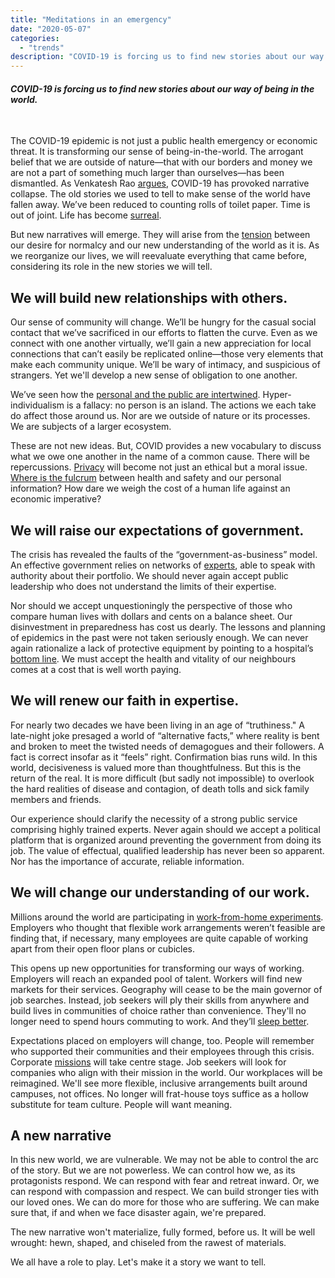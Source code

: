 ```yaml
---
title: "Meditations in an emergency"
date: "2020-05-07"
categories:
  - "trends"
description: "COVID-19 is forcing us to find new stories about our way of being in the world."
---
```


#### _COVID-19 is forcing us to find new stories about our way of being in the world._

 

The COVID-19 epidemic is not just a public health emergency or economic threat. It is transforming our sense of being-in-the-world. The arrogant belief that we are outside of nature—that with our borders and money we are not a part of something much larger than ourselves—has been dismantled. As Venkatesh Rao [argues](https://www.ribbonfarm.com/2020/03/09/plot-economics/), COVID-19 has provoked narrative collapse. The old stories we used to tell to make sense of the world have fallen away. We’ve been reduced to counting rolls of toilet paper. Time is out of joint. Life has become [surreal](https://www.wired.com/story/why-life-during-a-pandemic-feels-so-surreal/).

But new narratives will emerge. They will arise from the [tension](https://www.multiversedesign.com/) between our desire for normalcy and our new understanding of the world as it is. As we reorganize our lives, we will reevaluate everything that came before, considering its role in the new stories we will tell.

## **We will build new relationships with others.**

Our sense of community will change. We’ll be hungry for the casual social contact that we’ve sacrificed in our efforts to flatten the curve. Even as we connect with one another virtually, we’ll gain a new appreciation for local connections that can’t easily be replicated online—those very elements that make each community unique. We’ll be wary of intimacy, and suspicious of strangers. Yet we'll develop a new sense of obligation to one another.

We’ve seen how the [personal and the public are intertwined](https://www.politico.com/news/magazine/2020/03/19/coronavirus-effect-economy-life-society-analysis-covid-135579). Hyper-individualism is a fallacy: no person is an island. The actions we each take do affect those around us. Nor are we outside of nature or its processes. We are subjects of a larger ecosystem.

These are not new ideas. But, COVID provides a new vocabulary to discuss what we owe one another in the name of a common cause. There will be repercussions. [Privacy](https://www.fastcompany.com/90499499/how-covid-19-is-changing-the-way-we-think-about-privacy) will become not just an ethical but a moral issue. [Where is the fulcrum](https://www.fastcompany.com/90482264/this-could-get-orwellian-really-fast-covid-19-could-end-privacy-as-we-know-it) between health and safety and our personal information? How dare we weigh the cost of a human life against an economic imperative?

## **We will raise our expectations of government.**

The crisis has revealed the faults of the “government-as-business” model. An effective government relies on networks of [experts](https://www.nytimes.com/2020/03/17/opinion/coronavirus-trends.html), able to speak with authority about their portfolio. We should never again accept public leadership who does not understand the limits of their expertise.

Nor should we accept unquestioningly the perspective of those who compare human lives with dollars and cents on a balance sheet. Our disinvestment in preparedness has cost us dearly. The lessons and planning of epidemics in the past were not taken seriously enough. We can never again rationalize a lack of protective equipment by pointing to a hospital’s [bottom line](https://www.vox.com/2020/4/22/21228469/marc-andreessen-build-government-coronavirus). We must accept the health and vitality of our neighbours comes at a cost that is well worth paying.

## **We will renew our faith in expertise.**

For nearly two decades we have been living in an age of “truthiness." A late-night joke presaged a world of “alternative facts,” where reality is bent and broken to meet the twisted needs of demagogues and their followers. A fact is correct insofar as it “feels” right. Confirmation bias runs wild. In this world, decisiveness is valued more than thoughtfulness. But this is the return of the real. It is more difficult (but sadly not impossible) to overlook the hard realities of disease and contagion, of death tolls and sick family members and friends.

Our experience should clarify the necessity of a strong public service comprising highly trained experts. Never again should we accept a political platform that is organized around preventing the government from doing its job. The value of effectual, qualified leadership has never been so apparent. Nor has the importance of accurate, reliable information.

## **We will change our understanding of our work.**

Millions around the world are participating in [work-from-home experiments](https://www.vice.com/en_us/article/5dm7pk/youre-not-going-back-to-normal-office-life-for-a-long-long-time). Employers who thought that flexible work arrangements weren’t feasible are finding that, if necessary, many employees are quite capable of working apart from their open floor plans or cubicles.

This opens up new opportunities for transforming our ways of working. Employers will reach an expanded pool of talent. Workers will find new markets for their services. Geography will cease to be the main governor of job searches. Instead, job seekers will ply their skills from anywhere and build lives in communities of choice rather than convenience. They'll no longer need to spend hours commuting to work. And they’ll [sleep better](https://www.fastcompany.com/90499017/fitbit-data-shows-were-sleeping-better-during-the-covid-19-lockdown).

Expectations placed on employers will change, too. People will remember who supported their communities and their employees through this crisis. Corporate [missions](https://www.forbes.com/sites/heathermcgowan/2020/03/23/the-coronavirus-pandemic-accelerates-the-future-of-work-and-provides-opportunity/) will take centre stage. Job seekers will look for companies who align with their mission in the world. Our workplaces will be reimagined. We'll see more flexible, inclusive arrangements built around campuses, not offices. No longer will frat-house toys suffice as a hollow substitute for team culture. People will want meaning.

## **A new narrative**

In this new world, we are vulnerable. We may not be able to control the arc of the story. But we are not powerless. We can control how we, as its protagonists respond. We can respond with fear and retreat inward. Or, we can respond with compassion and respect. We can build stronger ties with our loved ones. We can do more for those who are suffering. We can make sure that, if and when we face disaster again, we're prepared.

The new narrative won't materialize, fully formed, before us. It will be well wrought: hewn, shaped, and chiseled from the rawest of materials.

We all have a role to play. Let's make it a story we want to tell.
